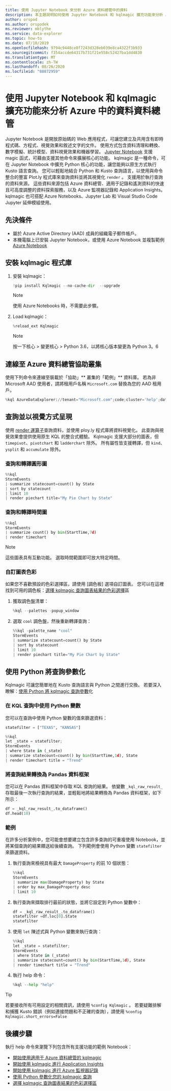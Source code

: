 ```yaml
---
title: 使用 Jupyter Notebook 來分析 Azure 資料總管中的資料
description: 本主題說明如何使用 Jupyter Notebook 和 kqlmagic 擴充功能來分析 Azure 資料總管中的資料。
author: orspod
ms.author: orspodek
ms.reviewer: mblythe
ms.service: data-explorer
ms.topic: how-to
ms.date: 07/10/2019
ms.openlocfilehash: 9794c9448ce8f7243d328eb039e8ca4322f3b933
ms.sourcegitcommit: f354accde64317b731f21e558c52427ba1dd4830
ms.translationtype: MT
ms.contentlocale: zh-TW
ms.lasthandoff: 08/26/2020
ms.locfileid: "88872959"
---
```

# <a name="use-a-jupyter-notebook-and-kqlmagic-extension-to-analyze-data-in-azure-data-explorer"></a>使用 Jupyter Notebook 和 kqlmagic 擴充功能來分析 Azure 中的資料資料總管

Jupyter Notebook 是開放原始碼的 Web 應用程式，可讓您建立及共用含有即時程式碼、方程式、視覺效果和敘述文字的文件。 使用方式包含資料清理和轉換、數字模擬、統計模型、資料視覺效果和機器學習。
[Jupyter Notebook](https://jupyter.org/) 支援 magic 函式，可藉由支援其他命令來擴展核心的功能。 kqlmagic 是一種命令，可在 Jupyter Notebook 中擴充 Python 核心的功能，讓您能夠以原生方式執行 Kusto 語言查詢。 您可以輕鬆地結合 Python 和 Kusto 查詢語言，以使用與命令整合的豐富 Plot.ly 程式庫來查詢資料並將其視覺化 `render` 。 支援用於執行查詢的資料來源。 這些資料來源包括 Azure 資料總管、適用于記錄和遙測資料的快速且可高度調整的資料探索服務，以及 Azure 監視器記錄和 Application Insights。 kqlmagic 也可搭配 Azure Notebooks、Jupyter Lab 和 Visual Studio Code Jupyter 延伸模組使用。

## <a name="prerequisites"></a>先決條件

- 屬於 Azure Active Directory (AAD) 成員的組織電子郵件帳戶。
- 本機電腦上已安裝 Jupyter Notebook，或使用 Azure Notebook 並複製範例 [Azure Notebook](https://kustomagicsamples-manojraheja.notebooks.azure.com/j/notebooks/Getting%20Started%20with%20kqlmagic%20on%20Azure%20Data%20Explorer.ipynb)

## <a name="install-kqlmagic-library"></a>安裝 kqlmagic 程式庫

1. 安裝 kqlmagic：

    ```python
    !pip install Kqlmagic --no-cache-dir  --upgrade
    ```
    > [!NOTE]
    > 使用 Azure Notebooks 時，不需要此步驟。

1. Load kqlmagic：

    ```python
    %reload_ext Kqlmagic
    ```
    > [!NOTE]
    > 按一下核心 > 變更核心 > Python 3.6，以將核心版本變更為 Python 3。6
    
## <a name="connect-to-the-azure-data-explorer-help-cluster"></a>連線至 Azure 資料總管協助叢集

使用下列命令來連線至裝載於「協助」** 叢集的「範例」** 資料庫。 若為非 Microsoft AAD 使用者，請將租用戶名稱 `Microsoft.com` 替換為您的 AAD 租用戶。

```python
%kql AzureDataExplorer://tenant="Microsoft.com";code;cluster='help';database='Samples'
```

## <a name="query-and-visualize"></a>查詢並以視覺方式呈現

使用 [render 運算子](kusto/query/renderoperator.md)查詢資料，並使用 ploy.ly 程式庫將資料視覺化。 此查詢與視覺效果會提供使用原生 KQL 的整合式體驗。 Kqlmagic 支援大部分的圖表，但 `timepivot`、`pivotchart` 和 `ladderchart` 除外。 所有屬性皆支援轉譯，但 `kind`、`ysplit` 和 `accumulate` 除外。 

### <a name="query-and-render-piechart"></a>查詢和轉譯圓形圖

```python
%%kql
StormEvents
| summarize statecount=count() by State
| sort by statecount 
| limit 10
| render piechart title="My Pie Chart by State"
```

### <a name="query-and-render-timechart"></a>查詢和轉譯時間圖

```python
%%kql
StormEvents
| summarize count() by bin(StartTime,7d)
| render timechart
```

> [!NOTE]
> 這些圖表具有互動功能。 選取時間範圍即可放大特定時間。

### <a name="customize-the-chart-colors"></a>自訂圖表色彩

如果您不喜歡預設的色彩選擇區，請使用 [調色板] 選項自訂圖表。 您可以在這裡找到可用的調色板：[選擇 kqlmagic 查詢圖表結果的色彩選擇](https://mybinder.org/v2/gh/Microsoft/jupyter-kqlmagic/master?filepath=notebooks%2FColorYourCharts.ipynb)區

1. 獲取調色盤清單：

    ```python
    %kql --palettes -popup_window
    ```

1. 選取 `cool` 調色盤，然後重新轉譯查詢：

    ```python
    %%kql -palette_name "cool"
    StormEvents
    | summarize statecount=count() by State
    | sort by statecount
    | limit 10
    | render piechart title="My Pie Chart by State"
    ```

## <a name="parameterize-a-query-with-python"></a>使用 Python 將查詢參數化

Kqlmagic 可讓您簡單地在 Kusto 查詢語言與 Python 之間進行交換。 若要深入瞭解：[使用 Python 將 kqlmagic 查詢參數](https://mybinder.org/v2/gh/Microsoft/jupyter-Kqlmagic/master?filepath=notebooks%2FParametrizeYourQuery.ipynb)化

### <a name="use-a-python-variable-in-your-kql-query"></a>在 KQL 查詢中使用 Python 變數

您可以在查詢中使用 Python 變數的值來篩選資料：

```python
statefilter = ["TEXAS", "KANSAS"]
```

```python
%%kql
let _state = statefilter;
StormEvents 
| where State in (_state) 
| summarize statecount=count() by bin(StartTime,1d), State
| render timechart title = "Trend"
```

### <a name="convert-query-results-to-pandas-dataframe"></a>將查詢結果轉換為 Pandas 資料框架

您可以在 Pandas 資料框架中存取 KQL 查詢的結果。 依變數 `_kql_raw_result_` 存取最後一次執行查詢的結果，並輕鬆地將結果轉換為 Pandas 資料框架，如下所示：

```python
df = _kql_raw_result_.to_dataframe()
df.head(10)
```

### <a name="example"></a>範例

在許多分析案例中，您可能會想要建立包含許多查詢的可重複使用 Notebook，並將某個查詢的結果饋送給後續查詢。 下列範例會使用 Python 變數 `statefilter` 來篩選資料。

1. 執行查詢來檢視具有最大 `DamageProperty` 的前 10 個狀態：

    ```python
    %%kql
    StormEvents
    | summarize max(DamageProperty) by State
    | order by max_DamageProperty desc
    | limit 10
    ```

1. 執行查詢來擷取排行最前的狀態，並將它設定到 Python 變數中：

    ```python
    df = _kql_raw_result_.to_dataframe()
    statefilter =df.loc[0].State
    statefilter
    ```

1. 使用 `let` 陳述式與 Python 變數來執行查詢：

    ```python
    %%kql
    let _state = statefilter;
    StormEvents 
    | where State in (_state)
    | summarize statecount=count() by bin(StartTime,1d), State
    | render timechart title = "Trend"
    ```

1. 執行 help 命令：

    ```python
    %kql --help "help"
    ```

> [!TIP]
> 若要接收所有可用設定的相關資訊，請使用 `%config Kqlmagic` 。 若要疑難排解和捕獲 Kusto 錯誤（例如連接問題和不正確的查詢），請使用 `%config Kqlmagic.short_errors=False`

## <a name="next-steps"></a>後續步驟

執行 help 命令來瀏覽下列包含所有支援功能的範例 Notebook：
- [開始使用適用于 Azure 資料總管的 kqlmagic](https://mybinder.org/v2/gh/Microsoft/jupyter-kqlmagic/master?filepath=notebooks%2FQuickStart.ipynb) 
- [開始使用 kqlmagic 進行 Application Insights](https://mybinder.org/v2/gh/Microsoft/jupyter-kqlmagic/master?filepath=notebooks%2FQuickStartAI.ipynb) 
- [開始使用 kqlmagic 進行 Azure 監視器記錄](https://mybinder.org/v2/gh/Microsoft/jupyter-kqlmagic/master?filepath=notebooks%2FQuickStartLA.ipynb) 
- [使用 Python 參數化您的 kqlmagic 查詢](https://mybinder.org/v2/gh/Microsoft/jupyter-kqlmagic/master?filepath=notebooks%2FParametrizeYourQuery.ipynb) 
- [選擇 kqlmagic 查詢圖表結果的色彩選擇區](https://mybinder.org/v2/gh/Microsoft/jupyter-kqlmagic/master?filepath=notebooks%2FColorYourCharts.ipynb)
